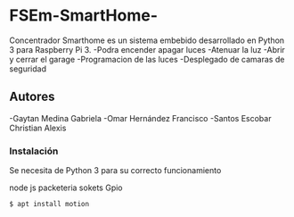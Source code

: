 # FSEm-SmartHome-
Concentrador Smarthome es un sistema embebido desarrollado en Python 3 para Raspberry Pi 3. 
-Podra encender apagar luces
-Atenuar la luz
-Abrir y cerrar el garage
-Programacion de las luces 
-Desplegado de camaras de seguridad 
 
## Autores
  -Gaytan Medina Gabriela
  -Omar Hernández Francisco
  -Santos Escobar Christian Alexis
  
### Instalación
Se necesita de Python 3 para su correcto funcionamiento

node js
packeteria sokets
Gpio


```sh
$ apt install motion
```





